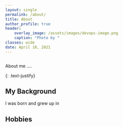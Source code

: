 ```yaml
---
layout: single
permalink: /about/
title: About
author_profile: true
header:
    overlay_image: /assets/images/devops-image.png
    caption: "Photo by "
classes: wide
date: April 18, 2021
---
```


<figure style="width: 30%" class="align-right">
  <img src="{{ site.url }}{{ site.baseurl }}/assets/images/vinay-hegde.jpg" alt="">
</figure> 

About me .... 


{: .text-justify}

## My Background
I was born and grew up in 
## Hobbies





